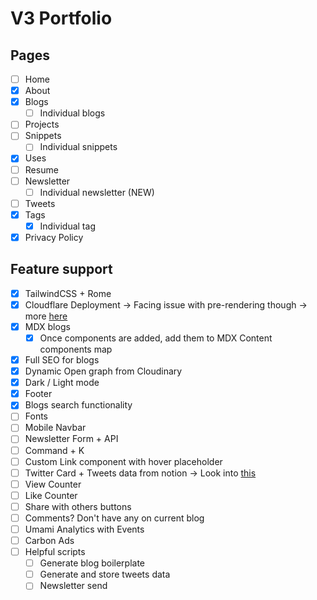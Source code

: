 # V3 Portfolio

## Pages

- [ ] Home
- [x] About
- [x] Blogs
  - [ ] Individual blogs
- [ ] Projects
- [ ] Snippets
  - [ ] Individual snippets
- [x] Uses
- [ ] Resume
- [ ] Newsletter
  - [ ] Individual newsletter (NEW)
- [ ] Tweets
- [x] Tags
  - [x] Individual tag
- [x] Privacy Policy

## Feature support

- [x] TailwindCSS + Rome
- [x] Cloudflare Deployment -> Facing issue with pre-rendering though -> more [here](https://github.com/withastro/astro/issues/7140)
- [x] MDX blogs
  - [x] Once components are added, add them to MDX Content components map
- [x] Full SEO for blogs
- [x] Dynamic Open graph from Cloudinary
- [x] Dark / Light mode
- [x] Footer
- [x] Blogs search functionality
- [ ] Fonts
- [ ] Mobile Navbar
- [ ] Newsletter Form + API
- [ ] Command + K
- [ ] Custom Link component with hover placeholder
- [ ] Twitter Card + Tweets data from notion -> Look into [this](https://github.com/astro-community/astro-embed/tree/main/packages/astro-embed-twitter#readme)
- [ ] View Counter
- [ ] Like Counter
- [ ] Share with others buttons
- [ ] Comments? Don't have any on current blog
- [ ] Umami Analytics with Events
- [ ] Carbon Ads
- [ ] Helpful scripts
  - [ ] Generate blog boilerplate
  - [ ] Generate and store tweets data
  - [ ] Newsletter send